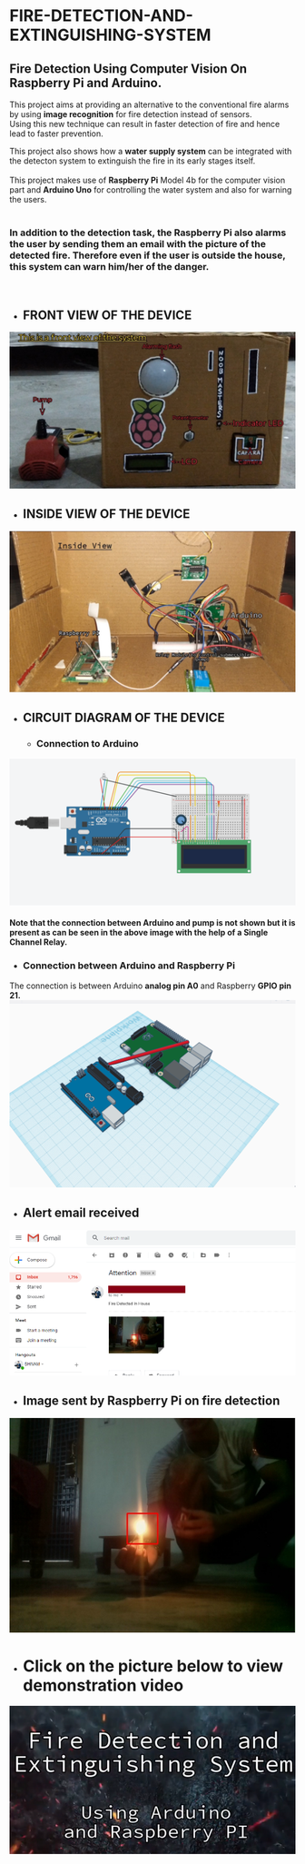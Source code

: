 # FIRE-DETECTION-AND-EXTINGUISHING-SYSTEM
## Fire Detection Using Computer Vision On Raspberry Pi and Arduino.
This project aims at providing an alternative to the conventional fire alarms by using **image recognition** for fire detection instead of sensors.</br>
</n>
Using this new technique can result in faster detection of fire and hence lead to faster prevention.</br>

This project also shows how a **water supply system** can be integrated with the detecton system to extinguish the fire in its early stages itself.
</br>
</br>
This project makes use of **Raspberry Pi** Model 4b for the computer vision part and **Arduino Uno** for controlling the water system and also for warning the users.</br>
</br>
### In addition to the detection task, the Raspberry Pi also alarms the user by sending them an email with the picture of the detected fire. Therefore even if the user is outside the house, this system can warn him/her of the danger.
</br>

* ## FRONT VIEW OF THE DEVICE
<img src="https://github.com/shivamshan/FIRE-DETECTION-AND-EXTINGUISHING-SYSTEM/blob/master/front_view.jpg">

* ## INSIDE VIEW OF THE DEVICE
<img src="https://github.com/shivamshan/FIRE-DETECTION-AND-EXTINGUISHING-SYSTEM/blob/master/inside_view.jpg">

* ## CIRCUIT DIAGRAM OF THE DEVICE
  * ### Connection to Arduino
<img src="https://github.com/shivamshan/FIRE-DETECTION-AND-EXTINGUISHING-SYSTEM/blob/master/connec2.png">

#### Note that the connection between Arduino and pump is not shown but it is present as can be seen in the above image with the help of a Single Channel Relay.
  * ### Connection between Arduino and Raspberry Pi
The connection is between Arduino **analog pin A0** and Raspberry **GPIO pin 21.**
<img src="https://github.com/shivamshan/FIRE-DETECTION-AND-EXTINGUISHING-SYSTEM/blob/master/connec1.png">

* ## Alert email received
<img src="https://github.com/shivamshan/FIRE-DETECTION-AND-EXTINGUISHING-SYSTEM/blob/master/message.png">

* ## Image sent by Raspberry Pi on fire detection
<img src="https://github.com/shivamshan/FIRE-DETECTION-AND-EXTINGUISHING-SYSTEM/blob/master/pic.jpg">

* # Click on the picture below to view demonstration video
<a href="https://drive.google.com/file/d/1ZKbGFgwxLcdaGvq_0TkWcMHmkZHxPGx0/view?usp=sharing"><img src="https://github.com/shivamshan/FIRE-DETECTION-AND-EXTINGUISHING-SYSTEM/blob/master/thumb.png"></a>
